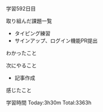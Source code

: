 学習592日目

取り組んだ課題一覧

- タイピング練習
- サインアップ、ログイン機能PR提出


わかったこと

次にやること

- 記事作成


感じたこと

学習時間 Today:3h30m Total:3363h